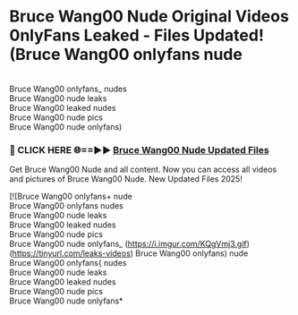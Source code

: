 # Bruce Wang00 Nude Original Videos 0nlyFans Leaked - Files Updated! (Bruce Wang00 onlyfans nude<br>
<br>
Bruce Wang00 onlyfans_ nudes<br>
Bruce Wang00 nude leaks<br>
Bruce Wang00 leaked nudes<br>
Bruce Wang00 nude pics<br>
Bruce Wang00 nude onlyfans)

<h3>🔴 CLICK HERE 🌐==►► <a href="https://tinyurl.com/leaks-videos" rel="nofollow">Bruce Wang00 Nude Updated Files</a></h3>

Get Bruce Wang00 Nude and all content. Now you can access all videos and pictures of Bruce Wang00 Nude. New Updated Files 2025!

[![Bruce Wang00 onlyfans+ nude<br>
Bruce Wang00 onlyfans nudes<br>
Bruce Wang00 nude leaks<br>
Bruce Wang00 leaked nudes<br>
Bruce Wang00 nude pics<br>
Bruce Wang00 nude onlyfans_
(https://i.imgur.com/KQgVmj3.gif)(https://tinyurl.com/leaks-videos)
Bruce Wang00 onlyfans) nude<br>
Bruce Wang00 onlyfans{ nudes<br>
Bruce Wang00 nude leaks<br>
Bruce Wang00 leaked nudes<br>
Bruce Wang00 nude pics<br>
Bruce Wang00 nude onlyfans*